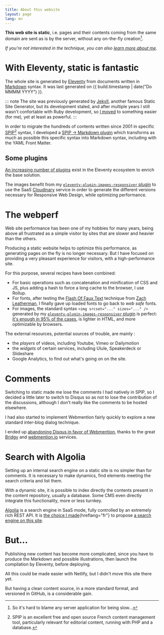```yaml
---
title: About this website
layout: page
lang: en
---
```


**This web site is static**, i.e. pages and their contents coming from the same domain are sent as is by the server, without any on-the-fly creation[^perf].

[^perf]: So it's hard to blame any server application for being slow…

*If you're not interested in the technique, you can also [learn more about me](/about/).*

# With Eleventy, static is fantastic

The whole site is generated by [Eleventy](https://11ty.dev) from documents written in [Markdown](http://en.wikipedia.org/wiki/Markdown) syntax. It was last generated on&nbsp;{{ build.timestamp | date("Do MMMM YYYY") }}.

::: note
The site was previously generated by [Jekyll](http://jekyllrb.com/), another famous Static Site Generator, but its development staled, and after multiple years I still wasn't confortable with Ruby development, so [I moved](https://github.com/nhoizey/nicolas-hoizey.com/projects/3) to something easier (for me), yet at least as powerful.
:::

In order to migrate the hundreds of contents written since 2001 in specific [SPIP](https://spip.net)[^spip] syntax, I developed a [SPIP → Markdown plugin](https://github.com/nhoizey/spip2markdown) which transforms as much as possible this specific syntax into Markdown syntax, including with the YAML Front Matter.

[^spip]: SPIP is an excellent free and open source French content management tool, particularly relevant for editorial content, running with PHP and a database.

## Some plugins

[An increasing number of plugins](https://www.11ty.dev/docs/plugins/) exist in the Eleventy ecosystem to enrich the base solution.

The images benefit from my [`eleventy-plugin-images-responsiver` plugin](https://nhoizey.github.io/eleventy-plugin-images-responsiver/) to use the SaaS [Cloudinary](https://cloudinary.com/invites/lpov9zyyucivvxsnalc5/sgyyc0j14k6p0sbt51nw) service in order to generate the different versions necessary for Responsive Web Design, while optimizing performance.

# The webperf

Web site performance has been one of my hobbies for many years, being above all frustrated as a simple visitor by sites that are slower and heavier than the others.

Producing a static website helps to optimize this performance, as generating pages on the fly is no longer necessary. But I have focused on providing a very pleasant experience for visitors, with a high-performance site.

For this purpose, several recipes have been combined:

- For basic operations such as concatenation and minification of CSS and JS, plus adding a hash to force a long cache to the browser, I use Rollup.
- For fonts, after testing the [Flash Of Faux Text](https://www.zachleat.com/web/foft/) technique from [Zach Leatherman](https://twitter.com/zachleat), I finally gave up loaded fonts to go back to *web safe* fonts.
- For images, the standard syntax `<img srcset="..." sizes="..." />` generated by my [`eleventy-plugin-images-responsiver` plugin](https://nhoizey.github.io/eleventy-plugin-images-responsiver/) is perfect: [it's enough in 95% of the cases](https://cloudfour.com/thinks/dont-use-picture-most-of-the-time/), is lighter in HTML, and more optimizable by browsers.

The external resources, potential sources of trouble, are mainly :

- the *players* of videos, including Youtube, Vimeo or Dailymotion
- the *widgets* of certain services, including Ulule, Speakerdeck or Slideshare
- Google Analytics, to find out what's going on on the site.

# Comments

Switching to static made me lose the comments I had natively in SPIP, so I decided a little later to switch to Disqus so as not to lose the contribution of the discussions, although I don't really like the comments to be hosted elsewhere.

I had also started to implement Webmention fairly quickly to explore a new standard inter-blog dialog technique.

I ended up [abandoning Disqus in favor of Webmention](/articles/2017/07/27/so-long-disqus-hello-webmentions/), thanks to the great [Bridgy](https://brid.gy/) and [webmention.io](https://webmention.io/) services.

# Search with Algolia

Setting up an internal search engine on a static site is no simpler than for comments. It is necessary to make dynamics, find elements meeting the search criteria and list them.

With a dynamic site, it is possible to index directly the contents present in the content repository, usually a database. Some CMS even directly integrate this functionality, more or less turnkey.

[Algolia](https://www.algolia.com/) is a search engine in SaaS mode, fully controlled by an extremely rich REST API. It is [the choice I made](/articles/2015/06/24/la-recherche-dans-du-statique-facile-avec-algolia/){hreflang="fr"} to propose [a search engine on this site](/search/).

# But...

Publishing new content has become more complicated, since you have to produce the Markdown and possible illustrations, then launch the compilation by Eleventy, before deploying.

All this could be made easier with Netlify, but I didn't move this site there yet.

But having a clean content source, in a more standard format, and versioned in GitHub, is a considerable gain.
